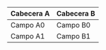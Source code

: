 | Cabecera A | Cabecera B |
| ---------- | ---------- |
| Campo A0   | Campo B0   |
| Campo A1   | Campo B1   |
